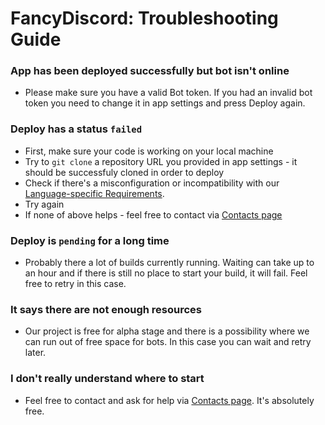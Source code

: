 # FancyDiscord: Troubleshooting Guide

### App has been deployed successfully but bot isn't online

* Please make sure you have a valid Bot token. If you had an invalid bot token you need to change it in app settings and press Deploy again.

### Deploy has a status `failed`

* First, make sure your code is working on your local machine
* Try to `git clone` a repository URL you provided in app settings - it should be successfuly cloned in order to deploy
* Check if there's a misconfiguration or incompatibility with our [Language-specific Requirements](/docs/language-specific-requirements).
* Try again
* If none of above helps - feel free to contact via [Contacts page](/docs/contacts)

### Deploy is `pending` for a long time

* Probably there a lot of builds currently running. Waiting can take up to an hour and if there is still no place to start your build, it will fail. Feel free to retry in this case.

### It says there are not enough resources 

* Our project is free for alpha stage and there is a possibility where we can run out of free space for bots. In this case you can wait and retry later.

### I don't really understand where to start

* Feel free to contact and ask for help via [Contacts page](/docs/contacts). It's absolutely free.
